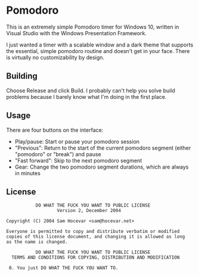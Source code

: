 # Pomodoro

This is an extremely simple Pomodoro timer for Windows 10, written in Visual 
Studio with the Windows Presentation Framework.

I just wanted a timer with a scalable window and a dark theme that supports 
the essential, simple pomodoro routine and doesn't get in your face. There is 
virtually no customizability by design.

## Building

Choose Release and click Build. I probably can't help you solve build problems 
because I barely know what I'm doing in the first place.

## Usage

There are four buttons on the interface:

 * Play/pause: Start or pause your pomodoro session
 * "Previous": Return to the start of the current pomodoro segment (either 
   "pomodoro" or "break") and pause
 * "Fast forward": Skip to the next pomodoro segment
 * Gear: Change the two pomodoro segment durations, which are always in 
   minutes

## License

```
           DO WHAT THE FUCK YOU WANT TO PUBLIC LICENSE
                   Version 2, December 2004
 
Copyright (C) 2004 Sam Hocevar <sam@hocevar.net>

Everyone is permitted to copy and distribute verbatim or modified
copies of this license document, and changing it is allowed as long
as the name is changed.
 
           DO WHAT THE FUCK YOU WANT TO PUBLIC LICENSE
  TERMS AND CONDITIONS FOR COPYING, DISTRIBUTION AND MODIFICATION

 0. You just DO WHAT THE FUCK YOU WANT TO.
```
